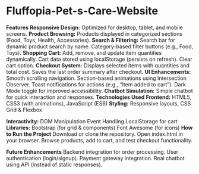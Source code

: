 # Fluffopia-Pet-s-Care-Website
**Features**
    **Responsive Design:** 
        Optimized for desktop, tablet, and mobile screens.
    **Product Browsing:** 
        Products displayed in categorized sections (Food, Toys, Health, Accessories).
    **Search & Filtering:**
        Search bar for dynamic product search by name.
        Category-based filter buttons (e.g., Food, Toys).
    **Shopping Cart:**
        Add, remove, and update item quantities dynamically.
        Cart data stored using localStorage (persists on refresh).
        Clear cart option.
    **Checkout System:**
        Displays selected items with quantities and total cost.
        Saves the last order summary after checkout.
    **UI Enhancements:**
        Smooth scrolling navigation.
        Section-based animations using Intersection Observer.
        Toast notifications for actions (e.g., “Item added to cart”).
        Dark Mode toggle for improved accessibility.
    **Chatbot Simulation:**
        Simple chatbot for quick interaction and responses.
    **Technologies Used**
      **Frontend:** HTML5, CSS3 (with animations), JavaScript (ES6)
      **Styling:** Responsive layouts, CSS Grid & Flexbox

**Interactivity:**
    DOM Manipulation
    Event Handling
    LocalStorage for cart
**Libraries:**
    Bootstrap (for grid & components)
    Font Awesome (for icons)
**How to Run the Project**
    Download or clone the repository.
    Open index.html in your browser.
    Browse products, add to cart, and test checkout functionality.

    
**Future Enhancements**
    Backend integration for order processing.
    User authentication (login/signup).
    Payment gateway integration.
    Real chatbot using API (instead of static responses).
